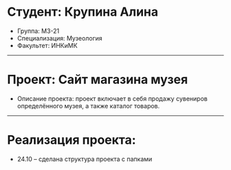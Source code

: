 # Студент: Крупина Алина
- Группа: МЗ-21
- Специализация: Музеология 
- Факультет: ИНКиМК
---
# Проект: Сайт магазина музея 
- Описание проекта: проект включает в себя продажу сувениров определённого музея, а также каталог товаров.
---
# Реализация проекта: 
- 24.10 – сделана структура проекта с папками 
